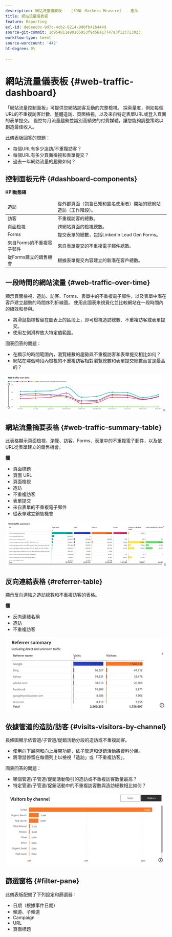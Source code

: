 ```yaml
---
description: 網站流量儀表板 —  [!DNL Marketo Measure]  — 產品
title: 網站流量儀表板
feature: Reporting
exl-id: de6eec0c-9d7c-4cb2-8214-9d0fb41b444d
source-git-commit: 1d954811e90165953f9d56a17747a3f12c723023
workflow-type: tm+mt
source-wordcount: '442'
ht-degree: 0%

---
```


# 網站流量儀表板 {#web-traffic-dashboard}

「網站流量控制面板」可提供您網站訪客互動的完整檢視。 探索量度，例如每個URL的不重複訪客計數、整體造訪、頁面檢視，以及來自特定表單URL或登入頁面的表單提交。 監控每月流量趨勢並識別高績效的付費媒體，讓您能夠調整策略以創造最佳收入。

此儀表板回答的問題：

* 每個URL有多少造訪/不重複訪客？
* 每個URL有多少頁面檢視和表單提交？
* 過去一年網路流量的趨勢如何？

## 控制面板元件 {#dashboard-components}

**KPI動態磚**

<table>
<thead>
  <tr>
    <td>造訪</td>
    <td>從外部頁面（包含已知和匿名使用者）開始的總網站造訪（工作階段）。</td>
  </tr>
</thead>
<tbody>
  <tr>
    <td>訪客</td>
    <td>不重複訪客的總數。</td>
  </tr>
  <tr>
    <td>頁面檢視</td>
    <td>跨網站頁面的檢視總數。</td>
  </tr>
  <tr>
    <td>Forms</td>
    <td>提交表單的總數，包括LinkedIn Lead Gen Forms。</td>
  </tr>
  <tr>
    <td>來自Forms的不重複電子郵件</td>
    <td>來自表單提交的不重複電子郵件總數。</td>
  </tr>
  <tr>
    <td>從Forms建立的銷售機會</td>
    <td>根據表單提交內容建立的新潛在客戶總數。</td>
  </tr>
</tbody>
</table>

## 一段時間的網站流量 {#web-traffic-over-time}

顯示頁面檢視、造訪、訪客、Forms、表單中的不重複電子郵件，以及表單中潛在客戶建立趨勢的時間序列折線圖。 使用此圖表來視覺化並比較網站在一段時間內的績效和參與。

* 將滑鼠指標暫留在圖表上的區段上，即可檢視造訪總數、不重複訪客或表單提交。
* 使用左側滑桿放大特定值範圍。

圖表回答的問題：

* 在顯示的時間範圍內，瀏覽總數的趨勢與不重複訪客和表單提交相比如何？
* 網站在哪個時段內檢視的不重複訪客相對瀏覽總數和表單提交總數而言是最高的？

![](assets/web-traffic-dashboard-1.png)

## 網站流量摘要表格 {#web-traffic-summary-table}

此表格顯示頁面檢視、瀏覽、訪客、Forms、表單中的不重複電子郵件，以及依URL從表單建立的銷售機會。

**欄**

* 頁面標題
* 頁面 URL
* 頁面檢視
* 造訪
* 不重複訪客
* 表單提交
* 來自表單的不重複電子郵件
* 從表單建立銷售機會

![](assets/web-traffic-dashboard-2.png)

## 反向連結表格 {#referrer-table}

顯示反向連結之造訪總數和不重複訪客的表格。

**欄**

* 反向連結名稱
* 造訪
* 不重複訪客

![](assets/web-traffic-dashboard-3.png)

## 依據管道的造訪/訪客 {#visits-visitors-by-channel}

長條圖顯示依管道/子管道/促銷活動分段的造訪或不重複訪客。

* 使用向下展開和向上展開功能，依子管道和促銷活動將資料分類。
* 將滑鼠停留在每個列上以檢視「造訪」或「不重複訪客」。

圖表回答的問題：

* 哪個管道/子管道/促銷活動吸引的造訪或不重複訪客數量最高？
* 特定管道/子管道/促銷活動中的不重複訪客數與造訪總數相比如何？

![](assets/web-traffic-dashboard-4.png)

## 篩選窗格 {#filter-pane}

此儀表板配備了下列設定和篩選器：

* 日期（根據事件日期）
* 頻道、子頻道
* Campaign
* URL
* 頁面標題
